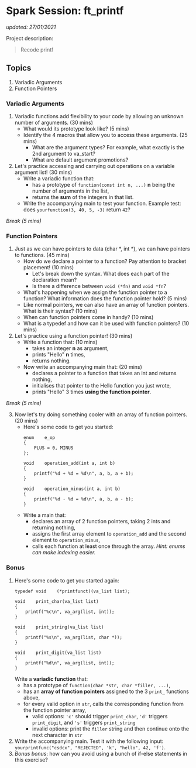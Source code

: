 # Spark Session: ft_printf
*updated: 27/01/2021*

Project description:
> Recode printf

## Topics

1. Variadic Arguments
2. Function Pointers

### Variadic Arguments

1. Variadic functions add flexibility to your code by allowing an unknown number of arguments. (30 mins)
    - What would its prototype look like? (5 mins)
    - Identify the 4 macros that allow you to access these arguments. (25 mins)
        - What are the argument types? For example, what exactly is the 2nd argument to va_start?
        - What are default argument promotions?
2. Let's practice accessing and carrying out operations on a variable argument list! (30 mins)
    - Write a variadic function that:
        - has a prototype of `function(const int n, ...)`
            **n** being the number of arguments in the list,
        - returns the **sum** of the integers in that list.
    - Write the accompanying main to test your function.
        Example test: does `yourfunction(3, 40, 5, -3)` return `42`?

*Break (5 mins)*

### Function Pointers

1. Just as we can have pointers to data (char *, int *), we can have pointers to functions. (45 mins)
    - How do we declare a pointer to a function? Pay attention to bracket placement! (10 mins)
        -  Let's break down the syntax. What does each part of the declaration mean?
        - Is there a difference between `void (*fn)` and `void *fn`?
    - What's happening when we assign the function pointer to a function?
        What information does the function pointer hold? (5 mins)
    - Like normal pointers, we can also have an array of function pointers.
        What is their syntax? (10 mins)
    - When can function pointers come in handy? (10 mins)
    - What is a typedef and how can it be used with function pointers? (10 mins)
2. Let's practice using a function pointer! (30 mins)
    - Write a function that: (10 mins)
        - takes an integer **n** as argument,
        - prints "Hello" **n** times,
        - returns nothing.
    - Now write an accompanying main that: (20 mins)
        - declares a pointer to a function that takes an int and returns nothing,
        - initialises that pointer to the Hello function you just wrote,
        - prints "Hello" 3 times **using the function pointer**.

*Break (5 mins)*

3. Now let's try doing something cooler with an array of function pointers. (20 mins)
    - Here's some code to get you started:
        ```
        enum    e_op
        {
            PLUS = 0, MINUS
        };
        
        void	operation_add(int a, int b)
        {
        	printf("%d + %d = %d\n", a, b, a + b);
        }
        
        void	operation_minus(int a, int b)
        {
        	printf("%d - %d = %d\n", a, b, a - b);
        }
        ```
    - Write a main that:
        - declares an array of 2 function pointers, taking 2 ints and returning nothing,
        - assigns the first array element to `operation_add` and the second element to `operation_minus`,
        - calls each function at least once through the array.
            *Hint: enums can make indexing easier.*

### Bonus
1. Here's some code to get you started again:
    ```
    typedef void    (*printfunct)(va_list list);

    void    print_char(va_list list)
    {
        printf("%c\n", va_arg(list, int));
    }

    void    print_string(va_list list)
    {
        printf("%s\n", va_arg(list, char *));
    }
    
    void    print_digit(va_list list)
    {
        printf("%d\n", va_arg(list, int));
    }
    ```
    Write a **variadic function** that:
    - has a prototype of `function(char *str, char *filler, ...)`,
    - has an **array of function pointers** assigned to the 3 `print_` functions above,
    - for every valid option in `str`, calls the corresponding function from the function pointer array,
        - valid options: `'c'` should trigger `print_char`, `'d'` triggers `print_digit`, and `'s'` triggers `print_string`
        - invalid options: print the `filler` string and then continue onto the next character in `str`
2. Write the accompanying main. Test it with the following input: `yourprintfunc("csdcx", "REJECTED", 'k', "hello", 42, 'f')`.
3. *Bonus bonus*: how can you avoid using a bunch of if-else statements in this exercise?
